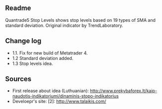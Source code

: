 ## Readme

Quantrade5 Stop Levels shows stop levels based on 19 types of SMA and standard deviation. Original indicator by TrendLaboratory.

## Change log

- 1.1. Fix for new build of Metatrader 4.
- 1.2 Standard deviation added.
- 1.3 Stop levels idea.

## Sources

- First release about idea (Luthuanian): http://www.prekybaforex.lt/kaip-naudotis-indikatoriumi/dinaminis-stopo-indikatorius
- Develoepr's site: [2]: http://www.talaikis.com/
